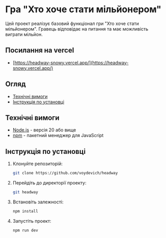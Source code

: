 # Гра "Хто хоче стати мільйонером"

Цей проект реалізує базовий функціонал гри "Хто хоче стати мільйонером". Гравець відповідає на питання та має можливість
виграти мільйон.

## Посилання на vercel
  - [https://headway-snowy.vercel.app/](https://headway-snowy.vercel.app/)
## Огляд

- [Технічні вимоги](#технічні-вимоги)
- [Інструкція по установці](#інструкція-по-установці)

## Технічні вимоги

- [Node.js](https://nodejs.org/) - версія 20 або вище
- [npm](https://www.npmjs.com/) - пакетний менеджер для JavaScript

## Інструкція по установці

1. Клонуйте репозиторій:

   ```bash
   git clone https://github.com/voydevich/headway

2. Перейдіть до директорії проекту:

   ```bash
   git headway

3. Встановіть залежності:

   ```bash
   npm install

4. Запустіть проект:

   ```bash
   npm run dev
